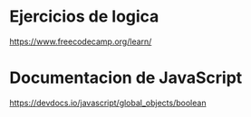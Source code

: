 # Ejercicios de logica
https://www.freecodecamp.org/learn/

# Documentacion de JavaScript
https://devdocs.io/javascript/global_objects/boolean

